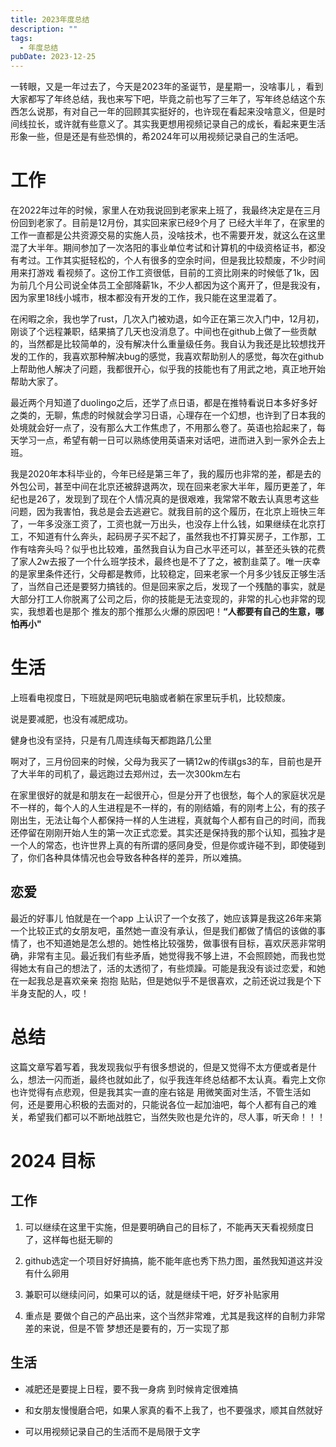 ```yaml
---
title: 2023年度总结
description: ""
tags:
  - 年度总结
pubDate: 2023-12-25
---
```



一转眼，又是一年过去了，今天是2023年的圣诞节，是星期一，没啥事儿 ，看到大家都写了年终总结，我也来写下吧，毕竟之前也写了三年了，写年终总结这个东西怎么说那，有对自己一年的回顾其实挺好的，也许现在看起来没啥意义，但是时间线拉长，或许就有些意义了。其实我更想用视频记录自己的成长，看起来更生活形象一些，但是还是有些恐惧的，希2024年可以用视频记录自己的生活吧。



# 工作



在2022年过年的时候，家里人在劝我说回到老家来上班了，我最终决定是在三月份回到老家了。目前是12月份，其实回来家已经9个月了 已经大半年了，在家里的工作一直都是公共资源交易的实施人员，没啥技术，也不需要开发，就这么在这里混了大半年。期间参加了一次洛阳的事业单位考试和计算机的中级资格证书，都没有考过。工作其实挺轻松的，个人有很多的空余时间，但是我比较颓废，不少时间用来打游戏 看视频了。这份工作工资很低，目前的工资比刚来的时候低了1k，因为前几个月公司说全体员工全部降薪1k，不少人都因为这个离开了，但是我没有，因为家里18线小城市，根本都没有开发的工作，我只能在这里混着了。



在闲暇之余，我也学了rust，几次入门被劝退，如今正在第三次入门中，12月初，刚谈了个远程兼职，结果搞了几天也没消息了。中间也在github上做了一些贡献的，当然都是比较简单的，没有解决什么重量级任务。我自认为我还是比较想找开发的工作的，我喜欢那种解决bug的感觉，我喜欢帮助别人的感觉，每次在github上帮助他人解决了问题，我都很开心，似乎我的技能也有了用武之地，真正地开始帮助大家了。



最近两个月知道了duolingo之后，还学了点日语，都是在推特看说日本多好多好之类的，无聊，焦虑的时候就会学习日语，心理存在一个幻想，也许到了日本我的处境就会好一点了，没有那么大工作焦虑了，不用那么卷了。英语也拾起来了，每天学习一点，希望有朝一日可以熟练使用英语来对话吧，进而进入到一家外企去上班。



我是2020年本科毕业的，今年已经是第三年了，我的履历也非常的差，都是去的外包公司，甚至中间在北京还被辞退两次，现在回来老家大半年，履历更差了，年纪也是26了，发现到了现在个人情况真的是很艰难，我常常不敢去认真思考这些问题，因为我害怕，我总是会去逃避它。就我目前的这个履历，在北京上班快三年了，一年多没涨工资了，工资也就一万出头，也没存上什么钱，如果继续在北京打工，不知道有什么奔头，起码房子买不起了，虽然我也不打算买房子，工作那，工作有啥奔头吗？似乎也比较难，虽然我自认为自己水平还可以，甚至还头铁的花费了家人2w去报了一个什么班学技术，最终也是不了了之，被割韭菜了。唯一庆幸的是家里条件还行，父母都是教师，比较稳定，回来老家一个月多少钱反正够生活了，当然自己还是要努力搞钱的。但是回来家之后，发现了一个残酷的事实，就是大部分打工人你脱离了公司之后，你的技能是无法变现的，非常的扎心也非常的现实，我想着也是那个 推友的那个推那么火爆的原因吧！**“人都要有自己的生意，哪怕再小"**



# 生活



上班看电视度日，下班就是网吧玩电脑或者躺在家里玩手机，比较颓废。



说是要减肥，也没有减肥成功。



健身也没有坚持，只是有几周连续每天都跑路几公里



啊对了，三月份回来的时候，父母为我买了一辆12w的传祺gs3的车，目前也是开了大半年的司机了，最远跑过去郑州过，去一次300km左右



在家里很好的就是和朋友在一起很开心，但是分开了也很愁，每个人的家庭状况是不一样的，每个人的人生进程是不一样的，有的刚结婚，有的刚考上公，有的孩子刚出生，无法让每个人都保持一样的人生进程，真就每个人都有自己的时间，而我还停留在刚刚开始人生的第一次正式恋爱。其实还是保持我的那个认知，孤独才是一个人的常态，也许世界上真的有所谓的感同身受，但是你或许碰不到，即使碰到了，你们各种具体情况也会导致各种各样的差异，所以难搞。



## 恋爱



最近的好事儿 怕就是在一个app 上认识了一个女孩了，她应该算是我这26年来第一个比较正式的女朋友吧，虽然她一直没有承认，但是我们都做了情侣的该做的事情了，也不知道她是怎么想的。她性格比较强势，做事很有目标，喜欢厌恶非常明确，非常有主见。最近我们有些矛盾，她觉得我不够上进，不会照顾她，而我也觉得她太有自己的想法了，活的太透彻了，有些烦躁。可能是我没有谈过恋爱，和她在一起我总是喜欢亲亲 抱抱 贴贴，但是她似乎不是很喜欢，之前还说过我是个下半身支配的人，哎！



# 总结



这篇文章写着写着，我发现我似乎有很多想说的，但是又觉得不太方便或者是什么，想法一闪而逝，最终也就如此了，似乎我连年终总结都不太认真。看完上文你也许觉得有点悲观，但是我其实一直的座右铭是 用微笑面对生活，不管生活如何，还是要用心积极的去面对的，只能说各位一起加油吧，每个人都有自己的难关，希望我们都可以不断地战胜它，当然失败也是允许的，尽人事，听天命！！！



# 2024 目标



## 工作



1. 可以继续在这里干实施，但是要明确自己的目标了，不能再天天看视频度日了，这样每也挺无聊的

2. github选定一个项目好好搞搞，能不能年底也秀下热力图，虽然我知道这并没有什么卵用

3. 兼职可以继续问问，如果可以的话，就是继续干吧，好歹补贴家用

4. 重点是 要做个自己的产品出来，这个当然非常难，尤其是我这样的自制力非常差的来说，但是不管 梦想还是要有的，万一实现了那



## 生活



- 减肥还是要提上日程，要不我一身病 到时候肯定很难搞

- 和女朋友慢慢磨合吧，如果人家真的看不上我了，也不要强求，顺其自然就好

- 可以用视频记录自己的生活而不是局限于文字
